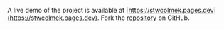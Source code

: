 A live demo of the project is available at [https://stwcolmek.pages.dev](https://stwcolmek.pages.dev).
Fork the [repository](https://github.com/polastimirsa) on GitHub.